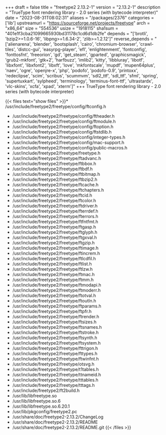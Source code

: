 +++
draft = false
title = "freetype2 2.13.2-1"
version = "2.13.2-1"
description = "TrueType font rendering library - 2.0 series (with bytecode interpreter)"
date = "2023-08-31T08:02:31"
aliases = "/packages/2376"
categories = ['lib']
upstreamurl = "https://sourceforge.net/projects/freetype"
arch = "x86_64"
size = "554536"
usize = "1918115"
sha1sum = "401e1f3cba21099665930bd31178c1cd6d1db2fe"
depends = "['brotli', 'bzip2>=1.0.6-16', 'libpng>=1.6.34-2', 'zlib>=1.2.12']"
reverse_depends = "['alienarena', 'blender', 'bootsplash', 'cairo', 'chromium-browser', 'crawl-tiles', 'distcc-gui', 'easyrpg-player', 'efl', 'enlightenment', 'fontconfig', 'fonttosfnt', 'freeorion', 'gd', 'get_steam', 'gparted', 'graphicsmagick', 'grub2-mkfont', 'gtk+2', 'harfbuzz', 'imlib2', 'kitty', 'libbluray', 'libotf', 'libxfont', 'libxfont2', 'libxft', 'love', 'mkfontscale', 'mupdf', 'mupen64plus', 'naev', 'ogre', 'openjre-x', 'php', 'podofo', 'podofo-0.9', 'printoxx', 'redeclipse', 'scim', 'scribus', 'scummvm', 'sdl2_ttf', 'sdl_ttf', 'sfml', 'spring', 'supertuxkart', 'sylpheed', 'terminology', 'terminus-font-ttf', 'ultrastardx', 'vlc-skins', 'xcfa', 'xpad', 'xterm']"
+++
TrueType font rendering library - 2.0 series (with bytecode interpreter)

{{< files text="show files" >}}* /usr/include/freetype2/freetype/config/ftconfig.h
* /usr/include/freetype2/freetype/config/ftheader.h
* /usr/include/freetype2/freetype/config/ftmodule.h
* /usr/include/freetype2/freetype/config/ftoption.h
* /usr/include/freetype2/freetype/config/ftstdlib.h
* /usr/include/freetype2/freetype/config/integer-types.h
* /usr/include/freetype2/freetype/config/mac-support.h
* /usr/include/freetype2/freetype/config/public-macros.h
* /usr/include/freetype2/freetype/freetype.h
* /usr/include/freetype2/freetype/ftadvanc.h
* /usr/include/freetype2/freetype/ftbbox.h
* /usr/include/freetype2/freetype/ftbdf.h
* /usr/include/freetype2/freetype/ftbitmap.h
* /usr/include/freetype2/freetype/ftbzip2.h
* /usr/include/freetype2/freetype/ftcache.h
* /usr/include/freetype2/freetype/ftchapters.h
* /usr/include/freetype2/freetype/ftcid.h
* /usr/include/freetype2/freetype/ftcolor.h
* /usr/include/freetype2/freetype/ftdriver.h
* /usr/include/freetype2/freetype/fterrdef.h
* /usr/include/freetype2/freetype/fterrors.h
* /usr/include/freetype2/freetype/ftfntfmt.h
* /usr/include/freetype2/freetype/ftgasp.h
* /usr/include/freetype2/freetype/ftglyph.h
* /usr/include/freetype2/freetype/ftgxval.h
* /usr/include/freetype2/freetype/ftgzip.h
* /usr/include/freetype2/freetype/ftimage.h
* /usr/include/freetype2/freetype/ftincrem.h
* /usr/include/freetype2/freetype/ftlcdfil.h
* /usr/include/freetype2/freetype/ftlist.h
* /usr/include/freetype2/freetype/ftlzw.h
* /usr/include/freetype2/freetype/ftmac.h
* /usr/include/freetype2/freetype/ftmm.h
* /usr/include/freetype2/freetype/ftmodapi.h
* /usr/include/freetype2/freetype/ftmoderr.h
* /usr/include/freetype2/freetype/ftotval.h
* /usr/include/freetype2/freetype/ftoutln.h
* /usr/include/freetype2/freetype/ftparams.h
* /usr/include/freetype2/freetype/ftpfr.h
* /usr/include/freetype2/freetype/ftrender.h
* /usr/include/freetype2/freetype/ftsizes.h
* /usr/include/freetype2/freetype/ftsnames.h
* /usr/include/freetype2/freetype/ftstroke.h
* /usr/include/freetype2/freetype/ftsynth.h
* /usr/include/freetype2/freetype/ftsystem.h
* /usr/include/freetype2/freetype/fttrigon.h
* /usr/include/freetype2/freetype/fttypes.h
* /usr/include/freetype2/freetype/ftwinfnt.h
* /usr/include/freetype2/freetype/otsvg.h
* /usr/include/freetype2/freetype/t1tables.h
* /usr/include/freetype2/freetype/ttnameid.h
* /usr/include/freetype2/freetype/tttables.h
* /usr/include/freetype2/freetype/tttags.h
* /usr/include/freetype2/ft2build.h
* /usr/lib/libfreetype.so
* /usr/lib/libfreetype.so.6
* /usr/lib/libfreetype.so.6.20.1
* /usr/lib/pkgconfig/freetype2.pc
* /usr/share/doc/freetype2-2.13.2/ChangeLog
* /usr/share/doc/freetype2-2.13.2/README
* /usr/share/doc/freetype2-2.13.2/README.git
{{< /files >}}